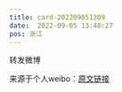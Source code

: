 ```yaml
---
title: card-202209051309
date:  2022-09-05 13:48:27
pos: 浙江
---
```

转发微博

来源于个人weibo：[原文链接](https://m.weibo.cn/status/M4kSLobvL?mblogid=M4kSLobvL)